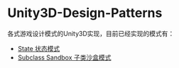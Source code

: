 # Unity3D-Design-Patterns
各式游戏设计模式的Unity3D实现，目前已经实现的模式有：

* [State 状态模式]
* [Subclass Sandbox 子类沙盒模式]


[State 状态模式]:https://github.com/QianMo/Unity3D-Design-Patterns/tree/master/Assets/State%20Pattern
[Subclass Sandbox 子类沙盒模式]:https://github.com/QianMo/Unity3D-Design-Patterns/tree/master/Assets/SubclassSandbox
